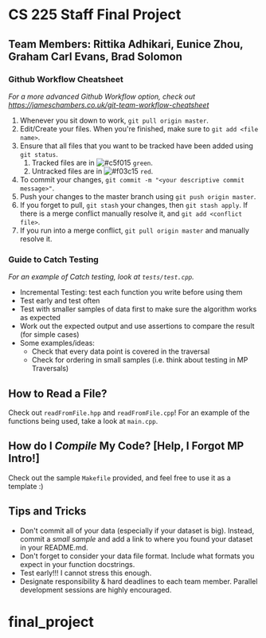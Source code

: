 # CS 225 Staff Final Project
## Team Members: Rittika Adhikari, Eunice Zhou, Graham Carl Evans, Brad Solomon

### Github Workflow Cheatsheet
*For a more advanced Github Workflow option, check out https://jameschambers.co.uk/git-team-workflow-cheatsheet*
1. Whenever you sit down to work, `git pull origin master`. 
2. Edit/Create your files. When you're finished, make sure to `git add <file name>`. 
3. Ensure that all files that you want to be tracked have been added using `git status`. 
    1. Tracked files are in ![#c5f015](https://via.placeholder.com/15/c5f015/000000?text=+) `green`. 
    2. Untracked files are in ![#f03c15](https://via.placeholder.com/15/f03c15/000000?text=+) `red`.
4. To commit your changes, `git commit -m "<your descriptive commit message>"`. 
5. Push your changes to the master branch using `git push origin master`. 
6. If you forget to pull, `git stash` your changes, then `git stash apply`. If there is a merge conflict manually resolve it, and `git add <conflict file>`.
7. If you run into a merge conflict, `git pull origin master` and manually resolve it.

### Guide to Catch Testing
*For an example of Catch testing, look at `tests/test.cpp`.*
* Incremental Testing: test each function you write before using them 
* Test early and test often
* Test with smaller samples of data first to make sure the algorithm works as expected
* Work out the expected output and use assertions to compare the result (for simple cases)
* Some examples/ideas:
    * Check that every data point is covered in the traversal
    * Check for ordering in small samples (i.e. think about testing in MP Traversals)

## How to Read a File?
Check out `readFromFile.hpp` and `readFromFile.cpp`! For an example of the functions being used, take a look at `main.cpp`.

## How do I _Compile_ My Code? [Help, I Forgot MP Intro!]
Check out the sample `Makefile` provided, and feel free to use it as a template :) 

## Tips and Tricks
* Don't commit all of your data (especially if your dataset is big). Instead, commit a _small sample_ and add a link to where you found your dataset in your README.md.
* Don't forget to consider your data file format. Include what formats you expect in your function docstrings.
* Test early!!! I cannot stress this enough.
* Designate responsibility & hard deadlines to each team member. Parallel development sessions are highly encouraged.
# final_project
